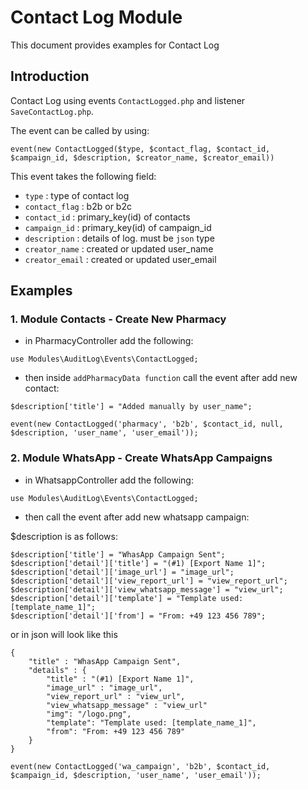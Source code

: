 # Contact Log Module

This document provides examples for Contact Log

## Introduction

Contact Log using events `ContactLogged.php` and listener `SaveContactLog.php`.

The event can be called by using:

`event(new ContactLogged($type, $contact_flag, $contact_id, $campaign_id, $description, $creator_name, $creator_email))`

This event takes the following field:
- `type` : type of contact log
- `contact_flag` : b2b or b2c
- `contact_id` : primary_key(id) of contacts
- `campaign_id` : primary_key(id) of campaign_id
- `description` : details of log. must be `json` type
- `creator_name` : created or updated user_name
- `creator_email` : created or updated user_email

## Examples 

### 1. Module Contacts - Create New Pharmacy

- in PharmacyController add the following:

`use Modules\AuditLog\Events\ContactLogged;`

- then inside `addPharmacyData function` call the event after add new contact:

`$description['title'] = "Added manually by user_name";`

`event(new ContactLogged('pharmacy', 'b2b', $contact_id, null, $description, 'user_name', 'user_email'));`

### 2. Module WhatsApp - Create WhatsApp Campaigns

- in WhatsappController add the following:

`use Modules\AuditLog\Events\ContactLogged;`

- then call the event after add new whatsapp campaign:

$description is as follows:

```
$description['title'] = "WhasApp Campaign Sent";
$description['detail']['title'] = "(#1) [Export Name 1]";
$description['detail']['image_url'] = "image_url";
$description['detail']['view_report_url'] = "view_report_url";
$description['detail']['view_whatsapp_message'] = "view_url";
$description['detail']['template'] = "Template used: [template_name_1]";
$description['detail']['from'] = "From: +49 123 456 789";
```

or in json will look like this

```
{
    "title" : "WhasApp Campaign Sent",
    "details" : {
        "title" : "(#1) [Export Name 1]",
        "image_url" : "image_url",
        "view_report_url" : "view_url",
        "view_whatsapp_message" : "view_url"
        "img": "/logo.png",
        "template": "Template used: [template_name_1]",
        "from": "From: +49 123 456 789"
    }
}
```

`event(new ContactLogged('wa_campaign', 'b2b', $contact_id, $campaign_id, $description, 'user_name', 'user_email'));`